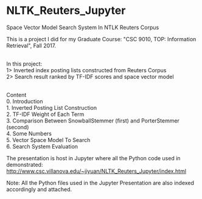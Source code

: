# NLTK_Reuters_Jupyter
Space Vector Model Search System In NTLK Reuters Corpus

This is a project I did for my Graduate Course: "CSC 9010, TOP: Information Retrieval", Fall 2017.

<br>In this project:
<br>1> Inverted index posting lists constructed from Reuters Corpus
<br>2> Search result ranked by TF-IDF scores and space vector model

<br> Content
<br>0. Introduction
<br>1. Inverted Posting List Construction
<br>2. TF-IDF Weight of Each Term
<br>3. Comparison Between SnowballStemmer (first) and PorterStemmer (second)
<br>4. Some Numbers
<br>5. Vector Space Model To Search
<br>6. Search System Evaluation


The presentation is host in Jupyter where all the Python code used in demonstrated:
http://www.csc.villanova.edu/~jiyuan/NLTK_Reuters_Jupyter/index.html

Note:
All the Python files used in the Jupyter Presentation are also indexed accordingly and attached.

